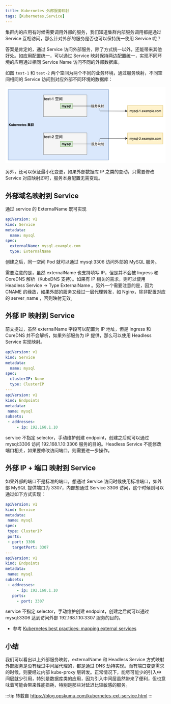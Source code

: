 ```yaml
---
title: Kubernetes 外部服务映射
tags: [Kubernetes,Service]
---
```


集群内的应用有时候需要调用外部的服务，我们知道集群内部服务调用都是通过 Service 互相访问，那么针对外部的服务是否也可以保持统一使用 Service 呢？

答案是肯定的，通过 Service 访问外部服务，除了方式统一以外，还能带来其他好处。如应用配置统一，可以通过 Service 映射保持两边配置统一，实现不同环境的应用通过相同 Service Name 访问不同的外部数据库。

如图 `test-1` 和 `test-2` 两个空间为两个不同的业务环境，通过服务映射，不同空间相同的 Service 访问到对应外部不同环境的数据库：

![1672451742771](image/Kubernetes外部服务映射/1672451742771.png)

另外，还可以保证最小化变更，如果外部数据库 IP 之类的变动，只需要修改 Service 对应映射即可，服务本身配置无需变动。

<!--truncate-->

## 外部域名映射到 Service

通过 service 的 ExternalName 既可实现

```yaml
apiVersion: v1
kind: Service
metadata:
  name: mysql
spec:
  externalName: mysql.example.com
  type: ExternalName
```

创建之后，同一空间 Pod 就可以通过 mysql:3306 访问外部的 MySQL 服务。

需要注意的是，虽然 externalName 也支持填写 IP，但是并不会被 Ingress 和 CoreDNS 解析（KubeDNS 支持）。如果有 IP 相关的需求，则可以使用 Headless Service -> Type ExternalName 。另外一个需要注意的是，因为 CNAME 的缘故，如果外部的服务又经过一层代理转发，如 Nginx，除非配置对应的 server_name ，否则映射无效。

## 外部 IP 映射到 Service

前文提过，虽然 externalName 字段可以配置为 IP 地址，但是 Ingress 和 CoreDNS 并不会解析，如果外部服务为 IP 提供，那么可以使用 Headless Service 实现映射。

```yaml
apiVersion: v1
kind: Service
metadata:
  name: mysql
spec:
  clusterIP: None
  type: ClusterIP
---
apiVersion: v1
kind: Endpoints
metadata:
 name: mysql
subsets:
 - addresses:
     - ip: 192.168.1.10
```

service 不指定 selector，手动维护创建 endpoint，创建之后就可以通过 mysql:3306 访问 192.168.1.10:3306 服务的目的。Headless Service 不能修改端口相关，如果要修改访问端口，则需要进一步操作。

## 外部 IP + 端口 映射到 Service 

如果外部的端口不是标准的端口，想通过 Service 访问时候使用标准端口，如外部 MySQL 提供端口为 3307，内部想通过 Service 3306 访问，这个时候则可以通过如下方式实现：

```yaml
apiVersion: v1
kind: Service
metadata:
 name: mysql
spec:
 type: ClusterIP
 ports:
 - port: 3306
   targetPort: 3307
---
apiVersion: v1
kind: Endpoints
metadata:
 name: mysql
subsets:
 - addresses:
     - ip: 192.168.1.10
   ports:
     - port: 3307
```
service 不指定 selector，手动维护创建 endpoint，创建之后就可以通过 mysql:3306 达到访问外部 192.168.1.10:3307 服务的目的。

- 参考 [Kubernetes best practices: mapping external services](https://cloud.google.com/blog/products/gcp/kubernetes-best-practices-mapping-external-services)

## 小结

我们可以看出以上外部服务映射，externalName 和 Headless Service 方式映射外部服务是没有经过中间层代理的，都是通过 DNS 劫持实现。而有端口变更需求的时候，则要经过内部 kube-proxy 层转发。正常情况下，能尽可能少的引入中间层就少引用，特别是数据库类的应用，因为引入中间层虽然带来了便利，但也意味着可能会带来性能损耗，特别是那些对延迟比较敏感的服务。

:::tip
转载自 https://blog.opskumu.com/kubernetes-ext-service.html
:::